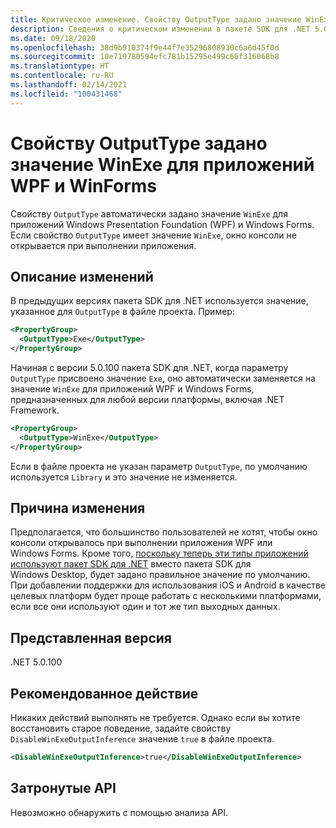 ```yaml
---
title: Критическое изменение. Свойству OutputType задано значение WinExe для приложений WPF и WinForms
description: Сведения о критическом изменении в пакете SDK для .NET 5.0.100, где свойству OutputType автоматически задается значение WinExe для приложений Windows Forms.
ms.date: 09/18/2020
ms.openlocfilehash: 38d9b910374f9e44f7e35296808930c6a6d45f0d
ms.sourcegitcommit: 10e719780594efc781b15295e499c66f316068b8
ms.translationtype: HT
ms.contentlocale: ru-RU
ms.lasthandoff: 02/14/2021
ms.locfileid: "100431468"
---
```

# <a name="outputtype-set-to-winexe-for-wpf-and-winforms-apps"></a>Свойству OutputType задано значение WinExe для приложений WPF и WinForms

Свойству `OutputType` автоматически задано значение `WinExe` для приложений Windows Presentation Foundation (WPF) и Windows Forms. Если свойство `OutputType` имеет значение `WinExe`, окно консоли не открывается при выполнении приложения.

## <a name="change-description"></a>Описание изменений

В предыдущих версиях пакета SDK для .NET используется значение, указанное для `OutputType` в файле проекта. Пример:

```xml
<PropertyGroup>
  <OutputType>Exe</OutputType>
</PropertyGroup>
```

Начиная с версии 5.0.100 пакета SDK для .NET, когда параметру `OutputType` присвоено значение `Exe`, оно автоматически заменяется на значение `WinExe` для приложений WPF и Windows Forms, предназначенных для любой версии платформы, включая .NET Framework.

```xml
<PropertyGroup>
  <OutputType>WinExe</OutputType>
</PropertyGroup>
```

 Если в файле проекта не указан параметр `OutputType`, по умолчанию используется `Library` и это значение не изменяется.

## <a name="reason-for-change"></a>Причина изменения

Предполагается, что большинство пользователей не хотят, чтобы окно консоли открывалось при выполнении приложения WPF или Windows Forms. Кроме того, [поскольку теперь эти типы приложений используют пакет SDK для .NET](sdk-and-target-framework-change.md) вместо пакета SDK для Windows Desktop, будет задано правильное значение по умолчанию. При добавлении поддержки для использования iOS и Android в качестве целевых платформ будет проще работать с несколькими платформами, если все они используют один и тот же тип выходных данных.

## <a name="version-introduced"></a>Представленная версия

.NET 5.0.100

## <a name="recommended-action"></a>Рекомендованное действие

Никаких действий выполнять не требуется. Однако если вы хотите восстановить старое поведение, задайте свойству `DisableWinExeOutputInference` значение `true` в файле проекта.

```xml
<DisableWinExeOutputInference>true</DisableWinExeOutputInference>
```

## <a name="affected-apis"></a>Затронутые API

Невозможно обнаружить с помощью анализа API.

<!--

### Affected APIs

Not detectable via API analysis.

### Category

- Windows Forms
- Windows Presentation Framework (WPF)

-->
